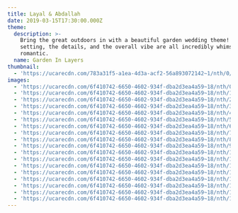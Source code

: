```yaml
---
title: Layal & Abdallah
date: 2019-03-15T17:30:00.000Z
theme:
  description: >-
    Bring the great outdoors in with a beautiful garden wedding theme! The
    setting, the details, and the overall vibe are all incredibly whimsical and
    romantic.
  name: Garden In Layers
thumbnail:
  - 'https://ucarecdn.com/783a31f5-a1ea-4d3a-acf2-56a893072142~1/nth/0/'
images:
  - 'https://ucarecdn.com/6f410742-6650-4602-934f-dba2d3ea4a59~18/nth/0/'
  - 'https://ucarecdn.com/6f410742-6650-4602-934f-dba2d3ea4a59~18/nth/1/'
  - 'https://ucarecdn.com/6f410742-6650-4602-934f-dba2d3ea4a59~18/nth/2/'
  - 'https://ucarecdn.com/6f410742-6650-4602-934f-dba2d3ea4a59~18/nth/3/'
  - 'https://ucarecdn.com/6f410742-6650-4602-934f-dba2d3ea4a59~18/nth/4/'
  - 'https://ucarecdn.com/6f410742-6650-4602-934f-dba2d3ea4a59~18/nth/5/'
  - 'https://ucarecdn.com/6f410742-6650-4602-934f-dba2d3ea4a59~18/nth/6/'
  - 'https://ucarecdn.com/6f410742-6650-4602-934f-dba2d3ea4a59~18/nth/7/'
  - 'https://ucarecdn.com/6f410742-6650-4602-934f-dba2d3ea4a59~18/nth/8/'
  - 'https://ucarecdn.com/6f410742-6650-4602-934f-dba2d3ea4a59~18/nth/9/'
  - 'https://ucarecdn.com/6f410742-6650-4602-934f-dba2d3ea4a59~18/nth/10/'
  - 'https://ucarecdn.com/6f410742-6650-4602-934f-dba2d3ea4a59~18/nth/11/'
  - 'https://ucarecdn.com/6f410742-6650-4602-934f-dba2d3ea4a59~18/nth/12/'
  - 'https://ucarecdn.com/6f410742-6650-4602-934f-dba2d3ea4a59~18/nth/13/'
  - 'https://ucarecdn.com/6f410742-6650-4602-934f-dba2d3ea4a59~18/nth/14/'
  - 'https://ucarecdn.com/6f410742-6650-4602-934f-dba2d3ea4a59~18/nth/15/'
  - 'https://ucarecdn.com/6f410742-6650-4602-934f-dba2d3ea4a59~18/nth/16/'
  - 'https://ucarecdn.com/6f410742-6650-4602-934f-dba2d3ea4a59~18/nth/17/'
---
```


